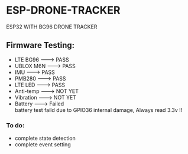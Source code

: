 # ESP-DRONE-TRACKER
ESP32 WITH BG96 DRONE TRACKER 


## Firmware Testing:
- LTE BG96  --->  PASS
- UBLOX M6N --->  PASS
- IMU       --->  PASS
- PMB280    --->  PASS 
- LTE LED   --->  PASS
- Anti-temp --->  NOT YET
- Vibration --->  NOT YET
- Battery   --->  Failed  
    battery test faild due to GPIO36 internal damage, Always read 3.3v !!

### To do:
- complete state detection 
- complete event setting 